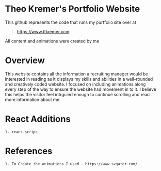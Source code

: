 # Theo Kremer's Portfolio Website
This github represents the code that runs my portfolio site over at 
> https://www.ttkremer.com

All content and animations were created by me

# Overview
This website contains all the information a recruiting manager would be interested in reading as it displays my skills and abilities in a well-rounded and creatively coded website. I focused on including animations along every step of the way to ensure the website had movement in to it. I believe this helps the visitor feel intrguied enough to continue scrolling and read more information about me. 

# React Additions

    1. react-scrips

# References

    1. To Create the animations I used - https://www.svgator.com/
